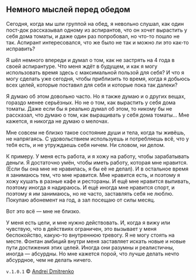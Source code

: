 ## Немного мыслей перед обедом

Сегодня, когда мы шли группой на обед, я невольно слушал, как один пост-док рассказывал одному из аспирантов, что он хочет вырастить у себя дома томаты, и даже один раз попробовал, но что-то пошло не так. Аспирант интересовался, что же было не так и можно ли это как-то исправить?

Я шёл немного впереди и думал о том, как не застрять на 4 года в своей аспирантуре. Что меня ждёт в будущем, и как я могу использовать время здесь с максимальной пользой для себя? И что я могу сделать уже сегодня, чтобы приблизить то время, когда я добьюсь всех целей, которые поставил для себя и которые пока так далеки?

Я думаю об этом довольно часто. Но я также думаю и о других вещах, гораздо менее серьёзных. Но не о том, как вырастить у себя дома томаты. Даже если бы я реально думал об этом, то никому бы не рассказал, что думаю о том, как выращивать у себя дома томаты... Мне кажется, я никогда не думаю о мелочах.

Мне совсем не близко такое состояние души и тела, когда ты живёшь, не напрягаясь. С удовольствием используешь и потребляешь всё, что у тебя есть, и не утруждаешь себя ничем. Ни словом, ни делом.

К примеру. У меня есть работа, и я хожу на работу, чтобы зарабатывать деньги. Я достаточно умён, чтобы иметь работу, которая мне нравится. (Если бы она мне не нравилась, я бы её не делал). И в остальное время я занимаюсь тем, что мне нравится. Мне нравится есть, и поэтому я хожу кушать в разные кафе и рестораны. И ещё мне нравится выпивать, поэтому иногда я надираюсь. И ещё иногда мне нравится спорт, и поэтому я им занимаюсь, но не часто, заставлять себя не люблю. Покупаю абонемент на год, а зал посещаю от силы месяц.

Вот это всё &mdash; мне не близко.

У меня есть цели, и мне нужно действовать. И, когда я вижу или чувствую, что в действиях ограничен, это вызывает у меня беспокойство, какую-то внутреннюю тревогу. Я не могу стоять на месте. Фонтан амбиций внутри меня заставляет искать новые и новые пути достижения этих целей. Иногда они разумны и реалистичны, иногда &mdash; абсурдны. Но мне кажется порой, что лучше делать нечто абсурдное, чем не делать ничего.

`v.1.0.1` &copy; [Andrei Dmitrenko](https://vk.com/fineliterature)

